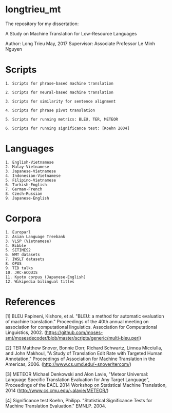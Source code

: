# longtrieu_mt

The repository for my dissertation:

A Study on Machine Translation for Low-Resource Languages

Author: Long Trieu
May, 2017
Supervisor: Associate Professor Le Minh Nguyen


# Scripts

    1. Scripts for phrase-based machine translation
    
    2. Scripts for neural-based machine translation
    
    3. Scripts for similarity for sentence alignment
    
    4. Scripts for phrase pivot translation

    5. Scripts for running metrics: BLEU, TER, METEOR

    6. Scripts for running significance test: [Koehn 2004]


# Languages

    1. English-Vietnamese
    2. Malay-Vietnamese
    3. Japanese-Vietnamese
    4. Indonesian-Vietnamese
    5. Filipino-Vietnamese
    6. Turkish-English
    7. German-French
    8. Czech-Russian
    9. Japanese-English

# Corpora

    1. Europarl
    2. Asian Language Treebank
    3. VLSP (Vietnamese)
    4. Bibble
    5. SETIMES2
    6. WMT datasets
    7. IWSLT datasets
    8. OPUS
    9. TED talks
    10. JRC-ACQUIS
    11. Kyoto corpus (Japanese-English)
    12. Wikipedia bilingual titles

# References

[1] BLEU
Papineni, Kishore, et al. "BLEU: a method for automatic evaluation of machine translation." Proceedings of the 40th annual meeting on association for computational linguistics. Association for Computational Linguistics, 2002.
(https://github.com/moses-smt/mosesdecoder/blob/master/scripts/generic/multi-bleu.perl)

[2] TER
Matthew Snover, Bonnie Dorr, Richard Schwartz, Linnea Micciulla, and John Makhoul, "A Study of Translation Edit Rate with Targeted Human Annotation," Proceedings of Association for Machine Translation in the Americas, 2006.
(http://www.cs.umd.edu/~snover/tercom/)

[3] METEOR
Michael Denkowski and Alon Lavie, "Meteor Universal: Language Specific Translation Evaluation for Any Target Language", Proceedings of the EACL 2014 Workshop on Statistical Machine Translation, 2014
(http://www.cs.cmu.edu/~alavie/METEOR/)

[4] Significance test
Koehn, Philipp. "Statistical Significance Tests for Machine Translation Evaluation." EMNLP. 2004.
